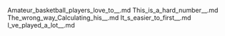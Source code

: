Amateur_basketball_players_love_to__.md
This_is_a_hard_number__.md
The_wrong_way_Calculating_his__.md
It_s_easier_to_first__.md
I_ve_played_a_lot__.md